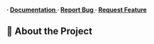 <h4> <span> · </span> <a href="https://github.com/jshhusxh12/godkongLogin/blob/master/README.md"> Documentation </a> <span> · </span> <a href="https://github.com/jshhusxh12/godkongLogin/issues"> Report Bug </a> <span> · </span> <a href="https://github.com/jshhusxh12/godkongLogin/issues"> Request Feature </a> </h4>


## :star2: About the Project
